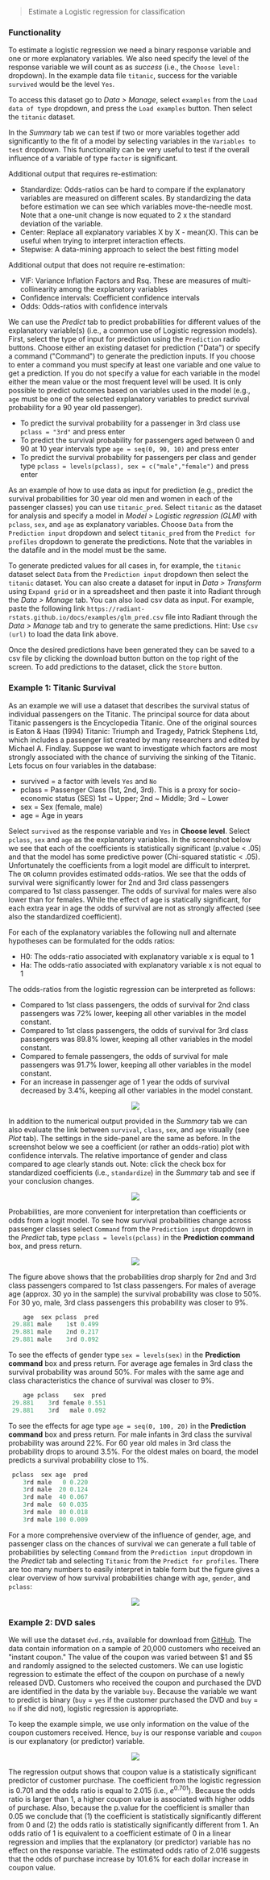 > Estimate a Logistic regression for classification

### Functionality

To estimate a logistic regression we need a binary response variable and one or more explanatory variables. We also need specify the level of the response variable we will count as as _success_ (i.e., the `Choose level:` dropdown). In the example data file `titanic`, success for the variable `survived` would be the level `Yes`.

To access this dataset go to _Data > Manage_, select `examples` from the `Load data of type` dropdown, and press the `Load examples` button. Then select the `titanic` dataset.

In the _Summary_ tab we can test if two or more variables together add significantly to the fit of a model by selecting variables in the `Variables to test` dropdown. This functionality can be very useful to test if the overall influence of a variable of type `factor` is significant.

Additional output that requires re-estimation:

* Standardize: Odds-ratios can be hard to compare if the explanatory variables are measured on different scales. By standardizing the data before estimation we can see which variables move-the-needle most. Note that a one-unit change is now equated to 2 x the standard deviation of the variable.
* Center: Replace all explanatory variables X by X - mean(X). This can be useful when trying to interpret interaction effects.
* Stepwise: A data-mining approach to select the best fitting model

Additional output that does not require re-estimation:

* VIF: Variance Inflation Factors and Rsq. These are measures of multi-collinearity among the explanatory variables
* Confidence intervals: Coefficient confidence intervals
* Odds: Odds-ratios with confidence intervals

We can use the _Predict_ tab to predict probabilities for different values of the explanatory variable(s) (i.e., a common use of Logistic regression models). First, select the type of input for prediction using the `Prediction` radio buttons. Choose either an existing dataset for prediction ("Data") or specify a command ("Command") to generate the prediction inputs. If you choose to enter a command you must specify at least one variable and one value to get a prediction. If you do not specify a value for each variable in the model either the mean value or the most frequent level will be used. It is only possible to predict outcomes based on variables used in the model (e.g., `age` must be one of the selected explanatory variables to predict survival probability for a 90 year old passenger).

* To predict the survival probability for a passenger in 3rd class use `pclass = "3rd"` and press enter
* To predict the survival probability for passengers aged between 0 and 90 at 10 year intervals type `age = seq(0, 90, 10)` and press enter
* To predict the survival probability for passengers per class and gender type `pclass = levels(pclass), sex = c("male","female")` and press enter

As an example of how to use data as input for prediction (e.g., predict the survival probabilities for 30 year old men and women in each of the passenger classes) you can use `titanic_pred`. Select `titanic` as the dataset for analysis and specify a model in _Model > Logistic regression (GLM)_ with `pclass`, `sex`, and `age` as explanatory variables. Choose `Data` from the `Prediction input` dropdown and select `titanic_pred` from the `Predict for profiles` dropdown to generate the predictions. Note that the variables in the datafile and in the model must be the same.

To generate predicted values for all cases in, for example, the `titanic` dataset select `Data` from the `Prediction input` dropdown then select the `titanic` dataset. You can also create a dataset for input in _Data > Transform_ using `Expand grid` or in a spreadsheet and then paste it into Radiant through the _Data > Manage_ tab. You can also load csv data as input. For example, paste the following link `https://radiant-rstats.github.io/docs/examples/glm_pred.csv` file into Radiant through the _Data > Manage_ tab and try to generate the same predictions. Hint: Use `csv (url)` to load the data link above.

Once the desired predictions have been generated they can be saved to a csv file by clicking the download button button on the top right of the screen. To add predictions to the dataset, click the `Store` button.

### Example 1: Titanic Survival

As an example we will use a dataset that describes the survival status of individual passengers on the Titanic. The principal source for data about Titanic passengers is the Encyclopedia Titanic. One of the original sources is Eaton & Haas (1994) Titanic: Triumph and Tragedy, Patrick Stephens Ltd, which includes a passenger list created by many researchers and edited by Michael A. Findlay. Suppose we want to investigate which factors are most strongly associated with the chance of surviving the sinking of the Titanic. Lets focus on four variables in the database:

- survived = a factor with levels `Yes` and `No`
- pclass = Passenger Class (1st, 2nd, 3rd). This is a proxy for socio-economic status (SES) 1st ~ Upper; 2nd ~ Middle; 3rd ~ Lower
- sex = Sex (female, male)
- age = Age in years

Select `survived` as the response variable and `Yes` in **Choose level**. Select `pclass`, `sex` and `age` as the explanatory variables. In the screenshot below we see that each of the coefficients is statistically significant (p.value < .05) and that the model has some predictive power (Chi-squared statistic < .05). Unfortunately the coefficients from a logit model are difficult to interpret. The `OR` column provides estimated odds-ratios. We see that the odds of survival were significantly lower for 2nd and 3rd class passengers compared to 1st class passenger. The odds of survival for males were also lower than for females. While the effect of age is statically significant, for each extra year in age the odds of survival are not as strongly affected (see also the standardized coefficient).

For each of the explanatory variables the following null and alternate hypotheses can be formulated for the odds ratios:

* H0: The odds-ratio associated with explanatory variable x is equal to 1
* Ha: The odds-ratio associated with explanatory variable x is not equal to 1

The odds-ratios from the logistic regression can be interpreted as follows:

- Compared to 1st class passengers, the odds of survival for 2nd class passengers was 72% lower, keeping all other variables in the model constant.
- Compared to 1st class passengers, the odds of survival for 3rd class passengers was 89.8% lower, keeping all other variables in the model constant.
- Compared to female passengers, the odds of survival for male passengers was 91.7% lower, keeping all other variables in the model constant.
- For an increase in passenger age of 1 year the odds of survival decreased by 3.4%, keeping all other variables in the model constant.

<p align="center"><img src="figures_model/logistic_summary.png"></p>

In addition to the numerical output provided in the _Summary_ tab we can also evaluate the link between `survival`, `class`, `sex`, and `age` visually (see _Plot_ tab). The settings in the side-panel are the same as before. In the screenshot below we see a coefficient (or rather an odds-ratio) plot with confidence intervals. The relative importance of gender and class compared to age clearly stands out. Note: click the check box for standardized coefficients (i.e., `standardize`) in the _Summary_ tab and see if your conclusion changes.

<p align="center"><img src="figures_model/logistic_plot.png"></p>

Probabilities, are more convenient for interpretation than coefficients or odds from a logit model. To see how survival probabilities change across passenger classes select `Command` from the `Prediction input` dropdown in the _Predict_ tab, type `pclass = levels(pclass)` in the **Prediction command** box, and press return.

<p align="center"><img src="figures_model/logistic_predict.png"></p>

The figure above shows that the probabilities drop sharply for 2nd and 3rd class passengers compared to 1st class passengers. For males of average age (approx. 30 yo in the sample) the survival probability was close to 50%. For 30 yo, male, 3rd class passengers this probability was closer to 9%.

```r
    age  sex pclass  pred
 29.881 male    1st 0.499
 29.881 male    2nd 0.217
 29.881 male    3rd 0.092
```

To see the effects of gender type `sex = levels(sex)` in the **Prediction command** box and press return. For average age females in 3rd class the survival probability was around 50%. For males with the same age and class characteristics the chance of survival was closer to 9%.

```r
    age pclass    sex  pred
 29.881    3rd female 0.551
 29.881    3rd   male 0.092
```

To see the effects for age type `age = seq(0, 100, 20)` in the **Prediction command** box and press return. For male infants in 3rd class the survival probability was around 22%. For 60 year old males in 3rd class the probability drops to around 3.5%. For the oldest males on board, the model predicts a survival probability close to 1%.

```r
 pclass  sex age  pred
    3rd male   0 0.220
    3rd male  20 0.124
    3rd male  40 0.067
    3rd male  60 0.035
    3rd male  80 0.018
    3rd male 100 0.009
```

For a more comprehensive overview of the influence of gender, age, and passenger class on the chances of survival we can generate a full table of probabilities by selecting `Command` from the `Prediction input` dropdown in the _Predict_ tab and selecting `Titanic` from the `Predict for profiles`. There are too many numbers to easily interpret in table form but the figure gives a clear overview of how survival probabilities change with `age`, `gender`, and `pclass`:

<p align="center"><img src="figures_model/logistic_predict_data.png"></p>


### Example 2: DVD sales

We will use the dataset `dvd.rda`, available for download from <a href="https://radiant-rstats.github.io/docs/examples/dvd.rda" target="_blank">GitHub</a>. The data contain information on a sample of 20,000 customers who received an "instant coupon." The value of the coupon was varied between \$1 and \$5 and randomly assigned to the selected customers. We can use logistic regression to estimate the effect of the coupon on purchase of a newly released DVD. Customers who received the coupon and purchased the DVD are identified in the data by the variable `buy`. Because the variable we want to predict is binary (`buy` = `yes` if the customer purchased the DVD and `buy` = `no` if she did not), logistic regression is appropriate.

To keep the example simple, we use only information on the value of the coupon customers received. Hence, `buy` is our response variable and `coupon` is our explanatory (or predictor) variable.

<p align="center"><img src="figures_model/logistic_dvd.png"></p>

The regression output shows that coupon value is a statistically significant predictor of customer purchase. The coefficient from the logistic regression is 0.701 and the odds ratio is equal to 2.015 (i.e., $e^{0.701}$). Because the odds ratio is larger than 1, a higher coupon value is associated with higher odds of purchase. Also, because the p.value for the coefficient is smaller than 0.05 we conclude that (1) the coefficient is statistically significantly different from 0 and (2) the odds ratio is statistically significantly different from 1. An odds ratio of 1 is equivalent to a coefficient estimate of 0 in a linear regression and implies that the explanatory (or predictor) variable has no effect on the response variable. The estimated odds ratio of 2.016 suggests that the odds of purchase increase by 101.6% for each dollar increase in coupon value.
